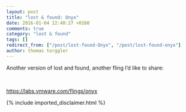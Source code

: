 ```yaml
---
layout: post
title: "lost & found: Onyx"
date: 2016-01-04 22:40:27 +0100
comments: true
category: "lost & found"
tags: []
redirect_from: ["/post/lost-found-Onyx", "/post/lost-found-onyx"]
author: thomas torggler
---
```

<!-- more -->
<p>Another version of lost and found, another fling I’d like to share: </p> <p>&nbsp;</p> <p><a title="https://labs.vmware.com/flings/onyx" href="https://labs.vmware.com/flings/onyx">https://labs.vmware.com/flings/onyx</a></p>
{% include imported_disclaimer.html %}
